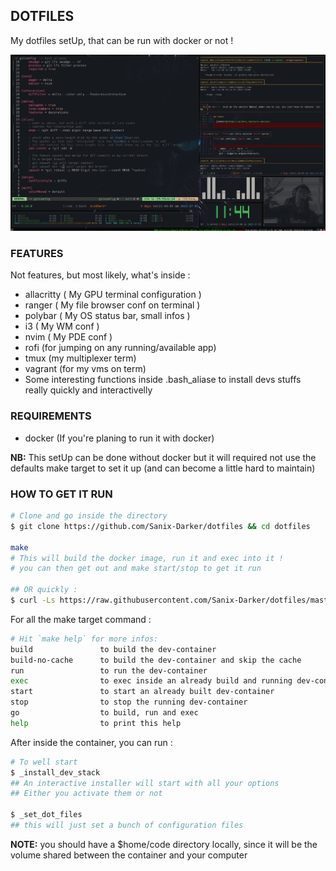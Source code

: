 ## DOTFILES

My dotfiles setUp, that can be run with docker or not !

[![demo](./demo.png)](https://ibb.co/bmR0fxd)

### FEATURES

Not features, but most likely, what's inside :

- allacritty ( My GPU terminal configuration )
- ranger ( My file browser conf on terminal )
- polybar ( My OS status bar, small infos )
- i3 ( My WM conf )
- nvim ( My PDE conf )
- rofi (for jumping on any running/available app)
- tmux (my multiplexer term)
- vagrant (for my vms on term)
- Some interesting functions inside .bash_aliase to install devs stuffs really quickly and interactivelly

### REQUIREMENTS

- docker (If you're planing to run it with docker)

**NB:** This setUp can be done without docker but it will required not use the defaults make target to set it up (and can become a little hard to maintain)

### HOW TO GET IT RUN

```bash
# Clone and go inside the directory
$ git clone https://github.com/Sanix-Darker/dotfiles && cd dotfiles

make
# This will build the docker image, run it and exec into it !
# you can then get out and make start/stop to get it run

## OR quickly :
$ curl -Ls https://raw.githubusercontent.com/Sanix-Darker/dotfiles/master/quick.sh | bash
```

For all the make target command :

```bash
# Hit `make help` for more infos:
build               to build the dev-container
build-no-cache      to build the dev-container and skip the cache
run                 to run the dev-container
exec                to exec inside an already build and running dev-container
start               to start an already built dev-container
stop                to stop the running dev-container
go                  to build, run and exec
help                to print this help
```

After inside the container, you can run :

```bash
# To well start
$ _install_dev_stack
## An interactive installer will start with all your options
## Either you activate them or not

$ _set_dot_files
## this will just set a bunch of configuration files
```

**NOTE:** you should have a $home/code directory locally, since it will be the volume shared between the container and your computer
